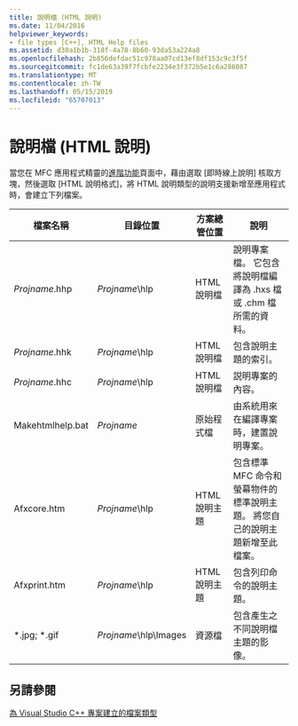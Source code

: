 ```yaml
---
title: 說明檔 (HTML 說明)
ms.date: 11/04/2016
helpviewer_keywords:
- file types [C++], HTML Help files
ms.assetid: d30a1b1b-318f-4a78-8b60-93da53a224a8
ms.openlocfilehash: 2b856defdac51c978aa07cd13ef8df153c9c3f5f
ms.sourcegitcommit: fc1de63a39f7fcbfe2234e3f372b5e1c6a286087
ms.translationtype: MT
ms.contentlocale: zh-TW
ms.lasthandoff: 05/15/2019
ms.locfileid: "65707013"
---
```

# <a name="help-files-html-help"></a>說明檔 (HTML 說明)

當您在 MFC 應用程式精靈的[進階功能](../../mfc/reference/advanced-features-mfc-application-wizard.md)頁面中，藉由選取 [即時線上說明] 核取方塊，然後選取 [HTML 說明格式]，將 HTML 說明類型的說明支援新增至應用程式時，會建立下列檔案。

|檔案名稱|目錄位置|方案總管位置|說明|
|---------------|------------------------|--------------------------------|-----------------|
|*Projname*.hhp|*Projname*\hlp|HTML 說明檔|說明專案檔。 它包含將說明檔編譯為 .hxs 檔或 .chm 檔所需的資料。|
|*Projname*.hhk|*Projname*\hlp|HTML 說明檔|包含說明主題的索引。|
|*Projname*.hhc|*Projname*\hlp|HTML 說明檔|説明專案的內容。|
|Makehtmlhelp.bat|*Projname*|原始程式檔|由系統用來在編譯專案時，建置說明專案。|
|Afxcore.htm|*Projname*\hlp|HTML 說明主題|包含標準 MFC 命令和螢幕物件的標準說明主題。 將您自己的說明主題新增至此檔案。|
|Afxprint.htm|*Projname*\hlp|HTML 說明主題|包含列印命令的說明主題。|
|*.jpg; \*.gif|*Projname*\hlp\Images|資源檔|包含產生之不同說明檔主題的影像。|

## <a name="see-also"></a>另請參閱

[為 Visual Studio C++ 專案建立的檔案類型](file-types-created-for-visual-cpp-projects.md)
